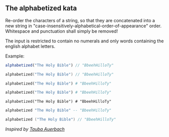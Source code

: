 The alphabetized kata
---------------------

Re-order the characters of a string, so that they are concatenated into a new string in "case-insensitively-alphabetical-order-of-appearance" order. Whitespace and punctuation shall simply be removed!

The input is restricted to contain no numerals and only words containing the english alphabet letters.

Example: 

```javascript
alphabetized("The Holy Bible") // "BbeehHilloTy"
```
```cpp
alphabetized("The Holy Bible") // "BbeehHilloTy"
```
```python
alphabetized("The Holy Bible") # "BbeehHilloTy"
```
```ruby
alphabetized("The Holy Bible") # "BbeehHilloTy"
```
```crystal
alphabetized("The Holy Bible") # "BbeehHilloTy"
```
```haskell
alphabetized "The Holy Bible" -- "BbeehHilloTy"
```
```c
alphabetized ("The Holy Bible") // "BbeehHilloTy"
```


_Inspired by [Tauba Auerbach](http://www.taubaauerbach.com/view.php?id=73)_